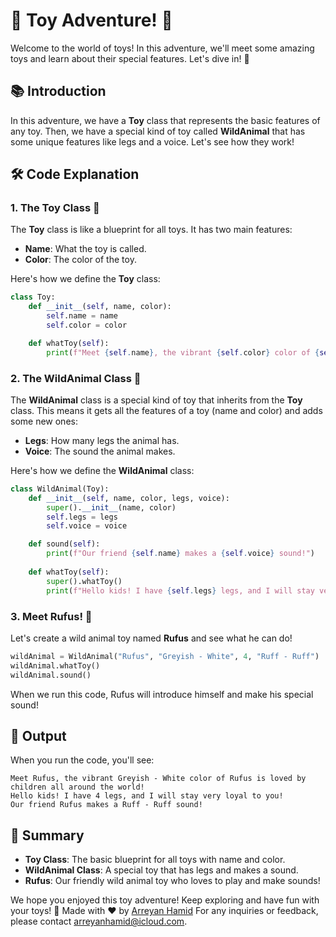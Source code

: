 # 🧸 Toy Adventure! 🧸

Welcome to the world of toys! In this adventure, we'll meet some amazing toys and learn about their special features. Let's dive in! 🌟

## 📚 Introduction

In this adventure, we have a **Toy** class that represents the basic features of any toy. Then, we have a special kind of toy called **WildAnimal** that has some unique features like legs and a voice. Let's see how they work!

## 🛠️ Code Explanation

### 1. The Toy Class 🎨

The **Toy** class is like a blueprint for all toys. It has two main features:
- **Name**: What the toy is called.
- **Color**: The color of the toy.

Here's how we define the **Toy** class:

```python
class Toy:
    def __init__(self, name, color):
        self.name = name
        self.color = color

    def whatToy(self):
        print(f"Meet {self.name}, the vibrant {self.color} color of {self.name} is loved by children all around the world!")
```

### 2. The WildAnimal Class 🐾

The **WildAnimal** class is a special kind of toy that inherits from the **Toy** class. This means it gets all the features of a toy (name and color) and adds some new ones:
- **Legs**: How many legs the animal has.
- **Voice**: The sound the animal makes.

Here's how we define the **WildAnimal** class:

```python
class WildAnimal(Toy):
    def __init__(self, name, color, legs, voice):
        super().__init__(name, color)
        self.legs = legs
        self.voice = voice

    def sound(self):
        print(f"Our friend {self.name} makes a {self.voice} sound!")
    
    def whatToy(self):
        super().whatToy()
        print(f"Hello kids! I have {self.legs} legs, and I will stay very loyal to you!")
```

### 3. Meet Rufus! 🐶

Let's create a wild animal toy named **Rufus** and see what he can do!

```python
wildAnimal = WildAnimal("Rufus", "Greyish - White", 4, "Ruff - Ruff")
wildAnimal.whatToy()
wildAnimal.sound()
```

When we run this code, Rufus will introduce himself and make his special sound!

## 🎉 Output

When you run the code, you'll see:

```
Meet Rufus, the vibrant Greyish - White color of Rufus is loved by children all around the world!
Hello kids! I have 4 legs, and I will stay very loyal to you!
Our friend Rufus makes a Ruff - Ruff sound!
```

## 📝 Summary

- **Toy Class**: The basic blueprint for all toys with name and color.
- **WildAnimal Class**: A special toy that has legs and makes a sound.
- **Rufus**: Our friendly wild animal toy who loves to play and make sounds!

We hope you enjoyed this toy adventure! Keep exploring and have fun with your toys! 🎈
Made with ❤️ by [Arreyan Hamid](https://github.com/GriffinBlackbirdd)
For any inquiries or feedback, please contact [arreyanhamid@icloud.com](mailto:arreyanhamid@icloud.com).